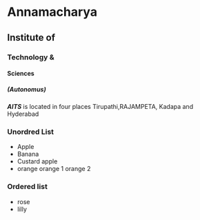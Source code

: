 # Annamacharya
## Institute of
### Technology &
#### Sciences
##### (Autonomus)

***AITS*** is located in four places Tirupathi,RAJAMPETA, Kadapa and Hyderabad

### Unordred List
* Apple
* Banana
* Custard apple
* orange
    orange 1
    orange 2
### Ordered list
 * rose
 * lilly
 
